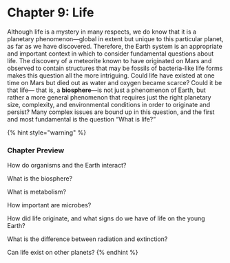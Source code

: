 # Chapter 9: Life

Although life is a mystery in many respects, we do know that it is a planetary phenomenon—global in extent but unique to this particular planet, as far as we have discovered. Therefore, the Earth system is an appropriate and important context in which to consider fundamental questions about life. The discovery of a meteorite known to have originated on Mars and observed to contain structures that may be fossils of bacteria-like life forms makes this question all the more intriguing. Could life have existed at one time on Mars but died out as water and oxygen became scarce? Could it be that life— that is, a **biosphere**—is not just a phenomenon of Earth, but rather a more general phenomenon that requires just the right planetary size, complexity, and environmental conditions in order to originate and persist? Many complex issues are bound up in this question, and the first and most fundamental is the question “What is life?”

{% hint style="warning" %}
### Chapter Preview

How do organisms and the Earth interact? 

What is the biosphere? 

What is metabolism? 

How important are microbes? 

How did life originate, and what signs do we have of life on the young Earth? 

What is the difference between radiation and extinction? 

Can life exist on other planets? 
{% endhint %}

